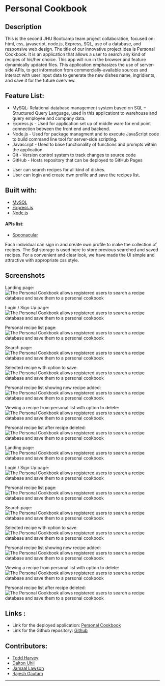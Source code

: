 # Personal Cookbook

## Description
This is the second JHU Bootcamp team project collaboration, focused on: html, css, javascript, node.js, Express, SQL, use of a database, and responsive web design. The title of our innovative project idea is Personal Cookbook. It is an application that allows a user to search any kind of recipes of his/her choice. This app will run in the browser and feature dynamically updated files. This application emphasizes the use of server-side APIs, to get information from commercially-available sources and interact with user input data to generate the new dishes name, ingridients, and save it for the future overview.

## Feature List:
- MySQL: Relational database management system based on SQL – Structured Query Language, used in this applicationt to warehouse and query employee and company data.
- Express.js - Used for application set up of middle ware for end point connection between the front end and backend.
- Node.js - Used for package managment and to execute JavaScript code to build command line tool for server-side scripting.
- Javascript - Used to base functionality of functions and prompts within the application.
- Git - Version control system to track changes to source code
- GitHub - Hosts repository that can be deployed to GitHub Pages


* User can search recipes for all kind of dishes.
* User can login and create own profile and save the recipes list.


## Built with:

- [MySQL](https://developer.mozilla.org/en-US/docs/Glossary/SQL)
- [Express.js](https://developer.mozilla.org/en-US/docs/Learn/Server-side/Express_Nodejs)
- [Node.js](https://developer.mozilla.org/en-US/docs/Glossary/Node.js?retiredLocale=hu)

#### APIs list:
* [Spoonacular](https://spoonacular.com/food-api)

Each individual can sign in and create own profile to make the collection of recipes. The Sql storage is used here to store previous searched and saved recipes. For a convenient and clear look, we have made the UI simple and attractive with appropriate css style. 

## Screenshots
Landing page:
![The Personal Cookbook allows registered users to search a recipe database and save them to a personal cookbook](./public/images/)

Login / Sign Up page:
![The Personal Cookbook allows registered users to search a recipe database and save them to a personal cookbook](./public/images/personal-cookbook-2.png)

Personal recipe list page:
![The Personal Cookbook allows registered users to search a recipe database and save them to a personal cookbook](./public/images/personal-cookbook-3.png)

Search page:
![The Personal Cookbook allows registered users to search a recipe database and save them to a personal cookbook](./public/images/personal-cookbook-4.png)

Selected recipe with option to save:
![The Personal Cookbook allows registered users to search a recipe database and save them to a personal cookbook](./public/images/personal-cookbook-5.png)

Personal recipe list showing new recipe added:
![The Personal Cookbook allows registered users to search a recipe database and save them to a personal cookbook](./public/images/personal-cookbook-6.png)

Viewing a recipe from personal list with option to delete:
![The Personal Cookbook allows registered users to search a recipe database and save them to a personal cookbook](./public/images/personal-cookbook-7.png)

Personal recipe list after recipe deleted:
![The Personal Cookbook allows registered users to search a recipe database and save them to a personal cookbook](./public/images/personal-cookbook-8.png)

Landing page:
![The Personal Cookbook allows registered users to search a recipe database and save them to a personal cookbook](./public/images/personal-cookbook-1.png)

Login / Sign Up page:
![The Personal Cookbook allows registered users to search a recipe database and save them to a personal cookbook](./public/images/personal-cookbook-2.png)

Personal recipe list page:
![The Personal Cookbook allows registered users to search a recipe database and save them to a personal cookbook](./public/images/personal-cookbook-3.png)

Search page:
![The Personal Cookbook allows registered users to search a recipe database and save them to a personal cookbook](./public/images/personal-cookbook-4.png)

Selected recipe with option to save:
![The Personal Cookbook allows registered users to search a recipe database and save them to a personal cookbook](./public/images/personal-cookbook-5.png)

Personal recipe list showing new recipe added:
![The Personal Cookbook allows registered users to search a recipe database and save them to a personal cookbook](./public/images/personal-cookbook-6.png)

Viewing a recipe from personal list with option to delete:
![The Personal Cookbook allows registered users to search a recipe database and save them to a personal cookbook](./public/images/personal-cookbook-7.png)

Personal recipe list after recipe deleted:
![The Personal Cookbook allows registered users to search a recipe database and save them to a personal cookbook](./public/images/personal-cookbook-8.png)

## Links :

* Link for the deployed application: [Personal Cookbook](https://tranquil-springs-98499.herokuapp.com/)
* Link for the Github repository: [Github](https://github.com/tharveyster/recipe-search)

## Contributors:
* [Todd Harvey](https://github.com/tharveyster)
* [Dalton Uhil](https://github.com/duhl91)
* [Jamaal Lawson](https://github.com/Maalie04)
* [Rajesh Gautam](https://github.com/Rajesh295-dev)

- - -
